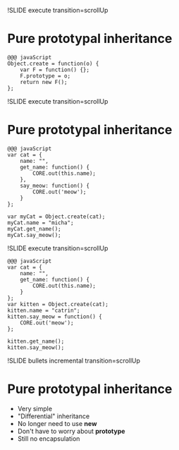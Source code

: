 !SLIDE execute transition=scrollUp
# Pure prototypal inheritance #

    @@@ javaScript
    Object.create = function(o) {
        var F = function() {};
        F.prototype = o;
        return new F();
    };

!SLIDE execute transition=scrollUp
# Pure prototypal inheritance #

    @@@ javaScript
    var cat = {
        name: "",
        get_name: function() {
            CORE.out(this.name);
        },
        say_meow: function() {
            CORE.out('meow');
        }
    };

    var myCat = Object.create(cat);
    myCat.name = "micha";
    myCat.get_name();
    myCat.say_meow();

!SLIDE execute transition=scrollUp

    @@@ javaScript
    var cat = {
        name: "",
        get_name: function() {
            CORE.out(this.name);
        }
    };
    var kitten = Object.create(cat);
    kitten.name = "catrin";
    kitten.say_meow = function() {
        CORE.out('meow');
    };

    kitten.get_name();
    kitten.say_meow();

!SLIDE bullets incremental transition=scrollUp
# Pure prototypal inheritance #

* Very simple
* "Differential" inheritance
* No longer need to use __new__
* Don't have to worry about __prototype__
* Still no encapsulation

